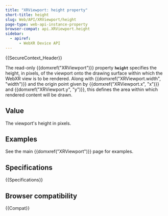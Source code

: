 ```yaml
---
title: "XRViewport: height property"
short-title: height
slug: Web/API/XRViewport/height
page-type: web-api-instance-property
browser-compat: api.XRViewport.height
sidebar:
  - apiref:
      - WebXR Device API
---
```


{{SecureContext_Header}}

The read-only {{domxref("XRViewport")}} property
**`height`** specifies the height, in pixels, of the viewport
onto the drawing surface within which the WebXR view is to be rendered. Along
with {{domxref("XRViewport.width", "width")}} and the origin point given by
{{domxref("XRViewport.x", "x")}} and {{domxref("XRViewport.y", "y")}}, this defines the
area within which rendered content will be drawn.

## Value

The viewport's height in pixels.

## Examples

See the main {{domxref("XRViewport")}} page for examples.

## Specifications

{{Specifications}}

## Browser compatibility

{{Compat}}

